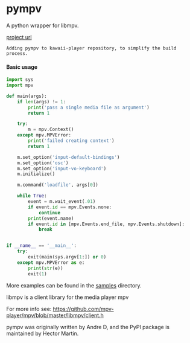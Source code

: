 pympv
=====
A python wrapper for libmpv.

[project url](https://github.com/marcan/pympv)

`Adding pympv to kawaii-player repository, to simplify the build process.`

#### Basic usage
```python
import sys
import mpv

def main(args):
    if len(args) != 1:
        print('pass a single media file as argument')
        return 1

    try:
        m = mpv.Context()
    except mpv.MPVError:
        print('failed creating context')
        return 1

    m.set_option('input-default-bindings')
    m.set_option('osc')
    m.set_option('input-vo-keyboard')
    m.initialize()

    m.command('loadfile', args[0])

    while True:
        event = m.wait_event(.01)
        if event.id == mpv.Events.none:
            continue
        print(event.name)
        if event.id in [mpv.Events.end_file, mpv.Events.shutdown]:
            break


if __name__ == '__main__':
    try:
        exit(main(sys.argv[1:]) or 0)
    except mpv.MPVError as e:
        print(str(e))
        exit(1)
```

More examples can be found in the [samples](samples) directory.

libmpv is a client library for the media player mpv

For more info see: https://github.com/mpv-player/mpv/blob/master/libmpv/client.h

pympv was originally written by Andre D, and the PyPI package is maintained
by Hector Martin.
